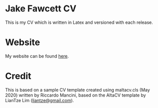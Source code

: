 # Jake Fawcett CV
This is my CV which is written in Latex and versioned with each release.

# Website
My website can be found [here](jakef.dev).

# Credit

This is based on a sample CV template created using maltacv.cls (May 2020) written by Riccardo Mancini, based on the  AltaCV template by LianTze Lim (liantze@gmail.com).
